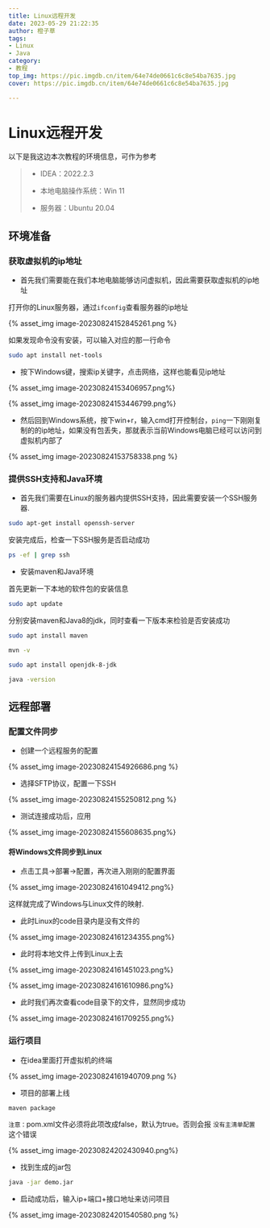 ```yaml
---
title: Linux远程开发
date: 2023-05-29 21:22:35
author: 橙子草
tags:
- Linux
- Java
category:
- 教程
top_img: https://pic.imgdb.cn/item/64e74de0661c6c8e54ba7635.jpg
cover: https://pic.imgdb.cn/item/64e74de0661c6c8e54ba7635.jpg

---
```


# Linux远程开发



以下是我这边本次教程的环境信息，可作为参考

> - IDEA：2022.2.3
>
> - 本地电脑操作系统：Win 11
>
> - 服务器：Ubuntu 20.04

## 环境准备

### 获取虚拟机的ip地址

- 首先我们需要能在我们本地电脑能够访问虚拟机，因此需要获取虚拟机的ip地址

打开你的Linux服务器，通过`ifconfig`查看服务器的ip地址

{% asset_img image-20230824152845261.png %}

如果发现命令没有安装，可以输入对应的那一行命令

```bash
sudo apt install net-tools
```

- 按下Windows键，搜索ip关键字，点击网络，这样也能看见ip地址

{% asset_img image-20230824153406957.png%}

{% asset_img image-20230824153446799.png%}

- 然后回到Windows系统，按下win+r，输入cmd打开控制台，`ping`一下刚刚复制的的ip地址，如果没有包丢失，那就表示当前Windows电脑已经可以访问到虚拟机内部了

{% asset_img image-20230824153758338.png %}

### 提供SSH支持和Java环境

- 首先我们需要在Linux的服务器内提供SSH支持，因此需要安装一个SSH服务器.

```bash
sudo apt-get install openssh-server
```

安装完成后，检查一下SSH服务是否启动成功

```bash
ps -ef | grep ssh
```

- 安装maven和Java环境

首先更新一下本地的软件包的安装信息

```bash
sudo apt update
```

分别安装maven和Java8的jdk，同时查看一下版本来检验是否安装成功

```bash
sudo apt install maven

mvn -v

sudo apt install openjdk-8-jdk

java -version
```

## 远程部署

### 配置文件同步

- 创建一个远程服务的配置

{% asset_img image-20230824154926686.png %}

- 选择SFTP协议，配置一下SSH

{% asset_img image-20230824155250812.png %}

- 测试连接成功后，应用

{% asset_img image-20230824155608635.png%}

#### 将Windows文件同步到Linux

- 点击工具->部署->配置，再次进入刚刚的配置界面

{% asset_img image-20230824161049412.png%}

这样就完成了Windows与Linux文件的映射.

- 此时Linux的code目录内是没有文件的

{% asset_img image-20230824161234355.png%}

- 此时将本地文件上传到Linux上去

{% asset_img image-20230824161451023.png%}

{% asset_img image-20230824161610986.png%}

- 此时我们再次查看code目录下的文件，显然同步成功

{% asset_img image-20230824161709255.png%}

### 运行项目

- 在idea里面打开虚拟机的终端

{% asset_img image-20230824161940709.png %}

- 项目的部署上线

```bash
maven package
```

`注意：`pom.xml文件必须将此项改成false，默认为true。否则会报 `没有主清单配置` 这个错误

{% asset_img image-20230824202430940.png%}

- 找到生成的jar包

```bash
java -jar demo.jar
```

- 启动成功后，输入ip+端口+接口地址来访问项目

{% asset_img image-20230824201540580.png %}
